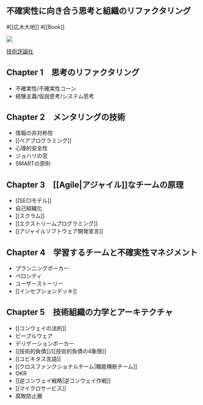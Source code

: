 ## 不確実性に向き合う思考と組織のリファクタリング

#[[広木大地]] #[[Book]]

![](https://gihyo.jp/assets/images/cover/2018/thumb/TH320_9784774196053.jpg)

[技術評論社](https://gihyo.jp/book/2018/978-4-7741-9605-3)

## Chapter 1　思考のリファクタリング
- 不確実性/不確実性コーン
- 経験主義/仮説思考/システム思考
## Chapter 2　メンタリングの技術
- 情報の非対称性
- [[ペアプログラミング]]
- 心理的安全性
- ジョハリの窓
- SMARTの原則
## Chapter 3　[[Agile|アジャイル]]なチームの原理
- [[SECIモデル]]
- 自己組織化
- [[スクラム]]
- [[エクストリームプログラミング]]
- [[アジャイルソフトウェア開発宣言]]
## Chapter 4　学習するチームと不確実性マネジメント
- プランニングポーカー
- ベロシティ
- ユーザーストーリー
- [[インセプションデッキ]]
## Chapter 5　技術組織の力学とアーキテクチャ
- [[コンウェイの法則]]
- ピープルウェア
- デリゲーションポーカー
- [[技術的負債]]/[[技術的負債の4象限]]
- [[ユビキタス言語]]
- [[クロスファンクショナルチーム|職能横断チーム]]
- OKR
- [[逆コンウェイ戦略|逆コンウェイ作戦]]
- [[マイクロサービス]]
- 腐敗防止層
